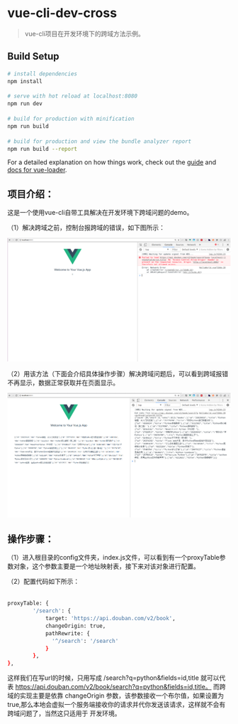 # vue-cli-dev-cross

> vue-cli项目在开发环境下的跨域方法示例。

## Build Setup

``` bash
# install dependencies
npm install

# serve with hot reload at localhost:8080
npm run dev

# build for production with minification
npm run build

# build for production and view the bundle analyzer report
npm run build --report
```

For a detailed explanation on how things work, check out the [guide](http://vuejs-templates.github.io/webpack/) and [docs for vue-loader](http://vuejs.github.io/vue-loader).

## 项目介绍：

这是一个使用vue-cli自带工具解决在开发环境下跨域问题的demo。

（1）解决跨域之前，控制台报跨域的错误，如下图所示：

![1.png](./static/img/1.png)

（2）用该方法（下面会介绍具体操作步骤）解决跨域问题后，可以看到跨域报错不再显示，数据正常获取并在页面显示。

![2.png](./static/img/2.png)


## 操作步骤：

（1）进入根目录的config文件夹，index.js文件，可以看到有一个proxyTable参数对象，这个参数主要是一个地址映射表，接下来对该对象进行配置。

（2）配置代码如下所示：

  ```bash

  proxyTable: {
          '/search': {
              target: 'https://api.douban.com/v2/book',
              changeOrigin: true,
              pathRewrite: {
                '^/search': '/search'
              }
          },
  },
  ```
   这样我们在写url的时候，只用写成 /search?q=python&fields=id,title 就可以代表 https://api.douban.com/v2/book/search?q=python&fields=id,title。  而跨域的实现主要是依靠 changeOrigin 参数，该参数接收一个布尔值，如果设置为true,那么本地会虚拟一个服务端接收你的请求并代你发送该请求，这样就不会有跨域问题了，当然这只适用于 开发环境。
